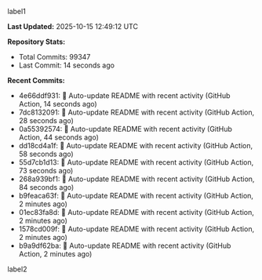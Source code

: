 
label1 
<!-- ACTIVITY_START -->
**Last Updated:** 2025-10-15 12:49:12 UTC

**Repository Stats:**
- Total Commits: 99347
- Last Commit: 14 seconds ago

**Recent Commits:**
- 4e66ddf931: 🤖 Auto-update README with recent activity (GitHub Action, 14 seconds ago)
- 7dc8132091: 🤖 Auto-update README with recent activity (GitHub Action, 28 seconds ago)
- 0a55392574: 🤖 Auto-update README with recent activity (GitHub Action, 44 seconds ago)
- dd18cd4a1f: 🤖 Auto-update README with recent activity (GitHub Action, 58 seconds ago)
- 55d7cb1d13: 🤖 Auto-update README with recent activity (GitHub Action, 73 seconds ago)
- 268a939bf1: 🤖 Auto-update README with recent activity (GitHub Action, 84 seconds ago)
- b9feaca63f: 🤖 Auto-update README with recent activity (GitHub Action, 2 minutes ago)
- 01ec83fa8d: 🤖 Auto-update README with recent activity (GitHub Action, 2 minutes ago)
- 1578cd009f: 🤖 Auto-update README with recent activity (GitHub Action, 2 minutes ago)
- b9a9df62ba: 🤖 Auto-update README with recent activity (GitHub Action, 2 minutes ago)
<!-- ACTIVITY_END -->

label2
